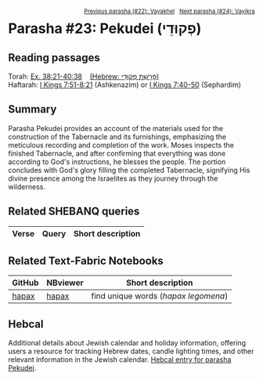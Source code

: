 <span style="float: right;"><sup><a href="../22%20-%20Vayakhel">Previous parasha (#22): Vayakhel</a> &nbsp;&nbsp;<a href="../24%20-%20Vayikra">Next parasha (#24): Vayikra</a></sup></span>

# Parasha #23: Pekudei (פְקוּדֵי)

## Reading passages

Torah: <a href="https://www.stepbible.org/?q=version=NASB2020|reference=Ex.38:21-40:38&options=HNVUG" target="_blank">Ex. 38:21-40:38</a> &nbsp;&nbsp; <a href="https://tikkun.io/#/p/pekudei" target="_blank">(Hebrew: פָּרָשַׁת פְקוּדֵי)</a><br>
Haftarah: <a href="https://www.stepbible.org/?q=version=NASB2020|reference=1Kgs.7:51-8:21&options=HNVUG" target="_blank">I Kings 7:51-8:21</a> (Ashkenazim) or <a href="https://www.stepbible.org/?q=version=NASB2020|reference=1Kgs.7:40-50&options=HNVUG" target="_blank">I Kings 7:40-50</a>  (Sephardim)

## Summary

Parasha Pekudei provides an account of the materials used for the construction of the Tabernacle and its furnishings, emphasizing the meticulous recording and completion of the work. Moses inspects the finished Tabernacle, and after confirming that everything was done according to God's instructions, he blesses the people. The portion concludes with God's glory filling the completed Tabernacle, signifying His divine presence among the Israelites as they journey through the wilderness.

## Related SHEBANQ queries

Verse | Query | Short description
--- | --- | --- 


## Related Text-Fabric Notebooks

GitHub | NBviewer | Short description
---|---|---
[hapax](hapax.ipynb) | <a href="https://nbviewer.org/github/tonyjurg/Parashot/blob/main/WeeklyParasha/23%20-%20Pekudei/hapax.ipynb" target="_blank">hapax</a> | find unique words (*hapax legomena*)

## Hebcal

Additional details about Jewish calendar and holiday information, offering users a resource for tracking Hebrew dates, candle lighting times, and other relevant information in the Jewish calendar. <a href="https://www.hebcal.com/sedrot/pekudei" target="_blank">Hebcal entry for parasha Pekudei</a>.
